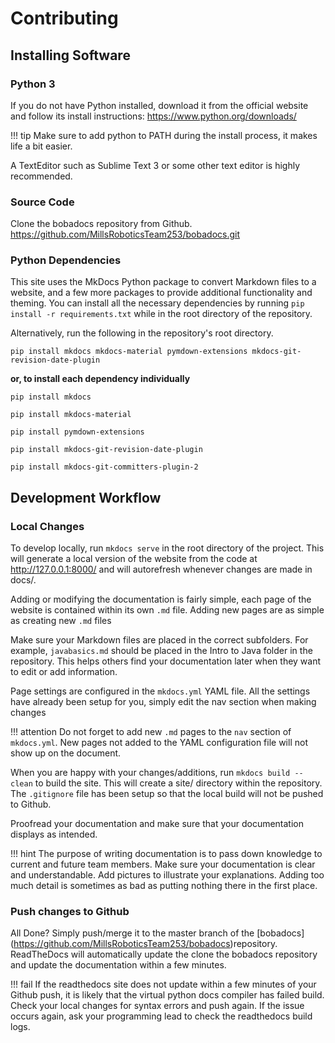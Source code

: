 # Contributing

## Installing Software

### Python 3

If you do not have Python installed, download it from the official website and follow its install instructions: https://www.python.org/downloads/

!!! tip
	Make sure to add python to PATH during the install process, it makes life a bit easier.

A TextEditor such as Sublime Text 3 or some other text editor is highly recommended. 

### Source Code

Clone the bobadocs repository from Github. https://github.com/MillsRoboticsTeam253/bobadocs.git

### Python Dependencies 

This site uses the MkDocs Python package to convert Markdown files to a website, and a few more packages to provide additional functionality and theming. You can install all the necessary dependencies by running `pip install -r requirements.txt` while in the root directory of the repository.

Alternatively, run the following in the repository's root directory.
```
pip install mkdocs mkdocs-material pymdown-extensions mkdocs-git-revision-date-plugin
```

**or, to install each dependency individually**

```
pip install mkdocs
```

```
pip install mkdocs-material
```

```
pip install pymdown-extensions
```

```
pip install mkdocs-git-revision-date-plugin
```

```
pip install mkdocs-git-committers-plugin-2
```

## Development Workflow

### Local Changes

To develop locally, run `mkdocs serve` in the root directory of the project. This will generate a local version of the website from the code at http://127.0.0.1:8000/ and will autorefresh whenever changes are made in docs/.

Adding or modifying the documentation is fairly simple, each page of the website is contained within its own `.md` file. Adding new pages are as simple as creating new `.md` files

Make sure your Markdown files are placed in the correct subfolders. For example, `javabasics.md` should be placed in the Intro to Java folder in the repository. This helps others find your documentation later when they want to edit or add information.

Page settings are configured in the `mkdocs.yml` YAML file. All the settings have already been setup for you, simply edit the nav section when making changes

!!! attention
	Do not forget to add new `.md` pages to the `nav` section of `mkdocs.yml`. New pages not added to the YAML configuration file will not show up on the document.

When you are happy with your changes/additions, run `mkdocs build --clean` to build the site. This will create a site/ directory within the repository. The `.gitignore` file has been setup so that the local build will not be pushed to Github.

Proofread your documentation and make sure that your documentation displays as intended. 

!!! hint
	The purpose of writing documentation is to pass down knowledge to current and future team members. Make sure your documentation is clear and understandable. Add pictures to illustrate your explanations. Adding too much detail is sometimes as bad as putting nothing there in the first place.

### Push changes to Github

All Done? Simply push/merge it to the master branch of the [bobadocs] (https://github.com/MillsRoboticsTeam253/bobadocs)repository. ReadTheDocs will automatically update the clone the bobadocs repository and update the documentation within a few minutes.

!!! fail
	If the readthedocs site does not update within a few minutes of your Github push, it is likely that the virtual python docs compiler has failed build. Check your local changes for syntax errors and push again. If the issue occurs again, ask your programming lead to check the readthedocs build logs.

